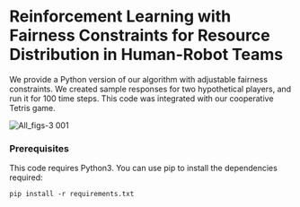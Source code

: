 # Reinforcement Learning with Fairness Constraints for Resource Distribution in Human-Robot Teams

We provide a Python version of our algorithm with adjustable fairness constraints. We created sample responses for two hypothetical players, and run it for 100 time steps. This code was integrated with our cooperative Tetris game. 


![All_figs-3 001](https://user-images.githubusercontent.com/52357042/60387956-7363c600-9a5f-11e9-86dd-ac59fb86bfd5.png)


### Prerequisites

This code requires Python3. You can use pip to install the dependencies required:
```
pip install -r requirements.txt
```





